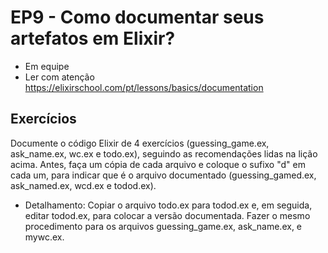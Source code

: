 # EP9 - Como documentar seus artefatos em Elixir?

- Em equipe
- Ler com atenção https://elixirschool.com/pt/lessons/basics/documentation
 
##  Exercícios

Documente o código Elixir de 4 exercícios (guessing_game.ex, ask_name.ex, wc.ex e todo.ex), seguindo as recomendações lidas na lição acima.
Antes, faça um cópia de cada arquivo e coloque o sufixo "d" em cada um, para indicar que é o arquivo documentado  (guessing_gamed.ex, ask_named.ex, wcd.ex e todod.ex).

- Detalhamento:
Copiar o arquivo todo.ex para todod.ex e, em seguida, editar todod.ex, para colocar a versão documentada.
Fazer o mesmo procedimento para os arquivos guessing_game.ex, ask_name.ex, e mywc.ex.


